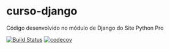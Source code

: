 # curso-django
Código desenvolvido no módulo de Django do Site Python Pro

[![Build Status](https://travis-ci.org/marvinsilva/curso-django.svg?branch=master)](https://travis-ci.org/marvinsilva/curso-django)
[![codecov](https://codecov.io/gh/marvinsilva/curso-django/branch/master/graph/badge.svg)](https://codecov.io/gh/marvinsilva/curso-django)

